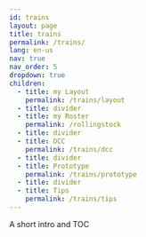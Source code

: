 ```yaml
---
id: trains
layout: page
title: trains
permalink: /trains/
lang: en-us
nav: true
nav_order: 5
dropdown: true
children:
  - title: my Layout
    permalink: /trains/layout
  - title: divider
  - title: my Roster
    permalink: /rollingstock
  - title: divider
  - title: DCC
    permalink: /trains/dcc
  - title: divider
  - title: Prototype
    permalink: /trains/prototype
  - title: divider
  - title: Tips
    permalink: /trains/tips
---
```


A short intro and TOC
